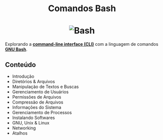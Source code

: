 <h1 align="center">Comandos Bash</h1>

<h1 align="center">
    <img alt="Bash" src="https://i.ibb.co/W5b899q/bash.png"> </br>
</h1>

Explorando a **[command-line interface (CLI)](https://en.wikipedia.org/wiki/Command-line_interface)** com a linguagem de comandos **[GNU Bash](https://en.wikipedia.org/wiki/Bash_(Unix_shell))**.

## Conteúdo

- Introdução
- Diretórios & Arquivos
- Manipulação de Textos e Buscas
- Gerenciamento de Usuários
- Permissões de Arquivos
- Compressão de Arquivos
- Informações do Sistema
- Gerenciamento de Processos
- Instalando Softwares
- GNU, Unix & Linux
- Networking
- Atalhos